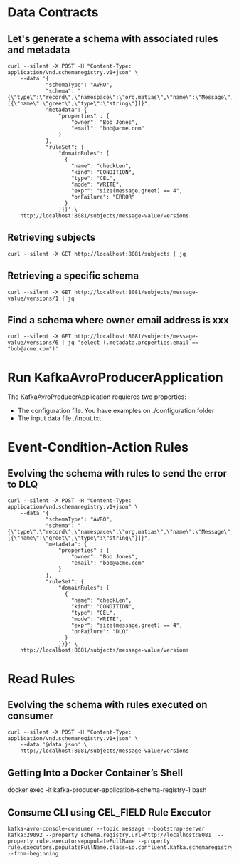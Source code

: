 

# Data Contracts
## Let's generate a schema with associated rules and metadata

````
curl --silent -X POST -H "Content-Type: application/vnd.schemaregistry.v1+json" \
    --data '{
            "schemaType": "AVRO",
            "schema": "{\"type\":\"record\",\"namespace\":\"org.matias\",\"name\":\"Message\",\"fields\":[{\"name\":\"greet\",\"type\":\"string\"}]}",
            "metadata": {
                "properties" : {
                    "owner": "Bob Jones",
                    "email": "bob@acme.com"
                }
            },
            "ruleSet": { 
                "domainRules": [
                  {
                    "name": "checkLen",
                    "kind": "CONDITION",
                    "type": "CEL",
                    "mode": "WRITE",
                    "expr": "size(message.greet) == 4",
                    "onFailure": "ERROR"
                  }
                ]}}' \
    http://localhost:8081/subjects/message-value/versions
````


## Retrieving subjects

````
curl --silent -X GET http://localhost:8081/subjects | jq
````

## Retrieving a specific schema

````
curl --silent -X GET http://localhost:8081/subjects/message-value/versions/1 | jq
````

## Find a schema where owner email address is xxx
`````
curl --silent -X GET http://localhost:8081/subjects/message-value/versions/6 | jq 'select (.metadata.properties.email == "bob@acme.com")'
`````

# Run KafkaAvroProducerApplication
The KafkaAvroProducerApplication requieres two properties:
- The configuration file. You have examples on ./configuration folder
- The input data file ./input.txt

# Event-Condition-Action Rules
## Evolving the schema with rules to send the error to DLQ

````
curl --silent -X POST -H "Content-Type: application/vnd.schemaregistry.v1+json" \
    --data '{
            "schemaType": "AVRO",
            "schema": "{\"type\":\"record\",\"namespace\":\"org.matias\",\"name\":\"Message\",\"fields\":[{\"name\":\"greet\",\"type\":\"string\"}]}",
            "metadata": {
                "properties" : {
                    "owner": "Bob Jones",
                    "email": "bob@acme.com"
                }
            },
            "ruleSet": { 
                "domainRules": [
                  {
                    "name": "checkLen",
                    "kind": "CONDITION",
                    "type": "CEL",
                    "mode": "WRITE",
                    "expr": "size(message.greet) == 4",
                    "onFailure": "DLQ"
                  }
                ]}}' \
    http://localhost:8081/subjects/message-value/versions
````
# Read Rules
## Evolving the schema with rules executed on consumer


````
curl --silent -X POST -H "Content-Type: application/vnd.schemaregistry.v1+json" \
    --data '@data.json' \
    http://localhost:8081/subjects/message-value/versions
````
## Getting Into a Docker Container’s Shell
docker exec -it kafka-producer-application-schema-registry-1 bash
## Consume CLI using CEL_FIELD Rule Executor
``````
kafka-avro-console-consumer --topic message --bootstrap-server kafka:29092 --property schema.registry.url=http://localhost:8081  --property rule.executors=populateFullName --property rule.executors.populateFullName.class=io.confluent.kafka.schemaregistry.rules.cel.CelFieldExecutor --from-beginning
``````


